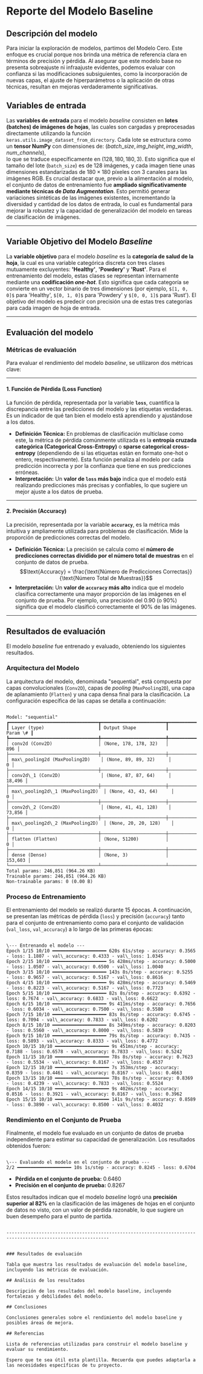 

# Reporte del Modelo Baseline

## Descripción del modelo

Para iniciar la exploración de modelos, partimos del Modelo Cero. Este enfoque es crucial porque nos brinda 
una métrica de referencia clara en términos de precisión y pérdida. Al asegurar que este modelo base no presenta 
sobreajuste ni infraajuste evidentes, podemos evaluar con confianza si las modificaciones subsiguientes, 
como la incorporación de nuevas capas, el ajuste de hiperparámetros o la aplicación de otras técnicas, resultan en mejoras verdaderamente significativas.

## Variables de entrada

Las **variables de entrada** para el modelo *baseline* consisten en **lotes (batches) de imágenes de hojas**, 
las cuales son cargadas y preprocesadas directamente utilizando la función `keras.utils.image_dataset_from_directory`. 
Cada lote se estructura como un **tensor NumPy** con dimensiones de: $(batch\_size, img\_height, img\_width, num\_channels)$,  
lo que se traduce específicamente en $(128, 180, 180, 3)$. Esto significa que el tamaño del lote (`batch_size`) es de $128$ imágenes, 
y cada imagen tiene unas dimensiones estandarizadas de ${180 \times 180}$ píxeles con $3$ canales para las imágenes RGB. Es crucial destacar que, 
previo a la alimentación al modelo, el conjunto de datos de entrenamiento fue **ampliado significativamente mediante técnicas de *Data Augmentation***. 
Esto permitió generar variaciones sintéticas de las imágenes existentes, incrementando la diversidad y cantidad de los datos de entrada, 
lo cual es fundamental para mejorar la robustez y la capacidad de generalización del modelo en tareas de clasificación de imágenes.

---

## Variable Objetivo del Modelo *Baseline*

La **variable objetivo** para el modelo *baseline* es la **categoría de salud de la hoja**, la cual es una variable categórica discreta con tres clases mutuamente excluyentes: 
**'Healthy'**, **'Powdery'** y **'Rust'**. Para el entrenamiento del modelo, estas clases se representan internamente mediante una **codificación *one-hot***. 
Esto significa que cada categoría se convierte en un vector binario de tres dimensiones (por ejemplo, `$[1, 0, 0]$` para 'Healthy', `$[0, 1, 0]$` para 
'Powdery' y `$[0, 0, 1]$` para 'Rust'). El objetivo del modelo es predecir con precisión una de estas tres categorías para cada imagen de hoja de entrada.

---

## Evaluación del modelo

### Métricas de evaluación
Para evaluar el rendimiento del modelo *baseline*, se utilizaron dos métricas clave:

---

#### 1. Función de Pérdida (Loss Function)

La función de pérdida, representada por la variable **`loss`**, cuantifica la discrepancia entre las predicciones del modelo y las etiquetas verdaderas. Es un indicador de qué tan bien el modelo está aprendiendo y ajustándose a los datos.

* **Definición Técnica:** En problemas de clasificación multiclase como este, la métrica de pérdida comúnmente utilizada es la **entropía cruzada categórica (Categorical Cross-Entropy)** o **sparse categorical cross-entropy** (dependiendo de si las etiquetas están en formato one-hot o entero, respectivamente). Esta función penaliza al modelo por cada predicción incorrecta y por la confianza que tiene en sus predicciones erróneas.
* **Interpretación:** Un **valor de `loss` más bajo** indica que el modelo está realizando predicciones más precisas y confiables, lo que sugiere un mejor ajuste a los datos de prueba.

---

#### 2. Precisión (Accuracy)

La precisión, representada por la variable **`accuracy`**, es la métrica más intuitiva y ampliamente utilizada para problemas de clasificación. Mide la proporción de predicciones correctas del modelo.

* **Definición Técnica:** La precisión se calcula como el **número de predicciones correctas dividido por el número total de muestras** en el conjunto de datos de prueba.
    $$\text{Accuracy} = \frac{\text{Número de Predicciones Correctas}}{\text{Número Total de Muestras}}$$
* **Interpretación:** Un **valor de `accuracy` más alto** indica que el modelo clasifica correctamente una mayor proporción de las imágenes en el conjunto de prueba. Por ejemplo, una precisión del $0.90$ (o $90\%$) significa que el modelo clasificó correctamente el $90\%$ de las imágenes.

---

## Resultados de evaluación

El modelo *baseline* fue entrenado y evaluado, obteniendo los siguientes resultados.

### Arquitectura del Modelo

La arquitectura del modelo, denominada "sequential", está compuesta por capas convolucionales (`Conv2D`), capas de *pooling* (`MaxPooling2D`), una capa de aplanamiento (`Flatten`) y una capa densa final para la clasificación. La configuración específica de las capas se detalla a continuación:

```

Model: "sequential"
┏━━━━━━━━━━━━━━━━━━━━━━━━━━━━━━━━━┳━━━━━━━━━━━━━━━━━━━━━━━━┳━━━━━━━━━━━━━━━┓
┃ Layer (type)                    ┃ Output Shape           ┃       Param \# ┃
┡━━━━━━━━━━━━━━━━━━━━━━━━━━━━━━━━━╇━━━━━━━━━━━━━━━━━━━━━━━━╇━━━━━━━━━━━━━━━┩
│ conv2d (Conv2D)                 │ (None, 178, 178, 32)   │           896 │
├─────────────────────────────────┼────────────────────────┼───────────────┤
│ max\_pooling2d (MaxPooling2D)    │ (None, 89, 89, 32)     │             0 │
├─────────────────────────────────┼────────────────────────┼───────────────┤
│ conv2d\_1 (Conv2D)               │ (None, 87, 87, 64)     │        18,496 │
├─────────────────────────────────┼────────────────────────┼───────────────┤
│ max\_pooling2d\_1 (MaxPooling2D)  │ (None, 43, 43, 64)     │             0 │
├─────────────────────────────────┼────────────────────────┼───────────────┤
│ conv2d\_2 (Conv2D)               │ (None, 41, 41, 128)    │        73,856 │
├─────────────────────────────────┼────────────────────────┼───────────────┤
│ max\_pooling2d\_2 (MaxPooling2D)  │ (None, 20, 20, 128)    │             0 │
├─────────────────────────────────┼────────────────────────┼───────────────┤
│ flatten (Flatten)               │ (None, 51200)          │             0 │
├─────────────────────────────────┼────────────────────────┼───────────────┤
│ dense (Dense)                   │ (None, 3)              │       153,603 │
└─────────────────────────────────┴────────────────────────┴───────────────┘
Total params: 246,851 (964.26 KB)
Trainable params: 246,851 (964.26 KB)
Non-trainable params: 0 (0.00 B)

```

### Proceso de Entrenamiento

El entrenamiento del modelo se realizó durante $15$ épocas. A continuación, se presentan las métricas de pérdida (`loss`) y precisión (`accuracy`) tanto para el conjunto de entrenamiento como para el conjunto de validación (`val_loss`, `val_accuracy`) a lo largo de las primeras épocas:

```

\--- Entrenando el modelo ---
Epoch 1/15 10/10 ━━━━━━━━━━━━━━━━━━━━ 620s 61s/step - accuracy: 0.3565 - loss: 1.1807 - val\_accuracy: 0.4333 - val\_loss: 1.0345
Epoch 2/15 10/10 ━━━━━━━━━━━━━━━━━━━━ 5s 428ms/step - accuracy: 0.5000 - loss: 1.0507 - val\_accuracy: 0.6500 - val\_loss: 1.0040
Epoch 3/15 10/10 ━━━━━━━━━━━━━━━━━━━━ 143s 8s/step - accuracy: 0.5255 - loss: 0.9657 - val\_accuracy: 0.5167 - val\_loss: 0.8616
Epoch 4/15 10/10 ━━━━━━━━━━━━━━━━━━━━ 9s 428ms/step - accuracy: 0.5469 - loss: 0.8223 - val\_accuracy: 0.5167 - val\_loss: 0.7723
Epoch 5/15 10/10 ━━━━━━━━━━━━━━━━━━━━ 82s 8s/step - accuracy: 0.6392 - loss: 0.7674 - val\_accuracy: 0.6833 - val\_loss: 0.6622
Epoch 6/15 10/10 ━━━━━━━━━━━━━━━━━━━━ 9s 411ms/step - accuracy: 0.7656 - loss: 0.6034 - val\_accuracy: 0.7500 - val\_loss: 0.5580
Epoch 7/15 10/10 ━━━━━━━━━━━━━━━━━━━━ 83s 8s/step - accuracy: 0.6745 - loss: 0.7094 - val\_accuracy: 0.7833 - val\_loss: 0.6202
Epoch 8/15 10/10 ━━━━━━━━━━━━━━━━━━━━ 8s 349ms/step - accuracy: 0.8203 - loss: 0.5560 - val\_accuracy: 0.8000 - val\_loss: 0.5839
Epoch 9/15 10/10 ━━━━━━━━━━━━━━━━━━━━ 79s 8s/step - accuracy: 0.7435 - loss: 0.5893 - val\_accuracy: 0.8333 - val\_loss: 0.4772
Epoch 10/15 10/10 ━━━━━━━━━━━━━━━━━━━━ 9s 451ms/step - accuracy: 0.7188 - loss: 0.6578 - val\_accuracy: 0.7833 - val\_loss: 0.5242
Epoch 11/15 10/10 ━━━━━━━━━━━━━━━━━━━━ 78s 8s/step - accuracy: 0.7623 - loss: 0.5534 - val\_accuracy: 0.8167 - val\_loss: 0.4537
Epoch 12/15 10/10 ━━━━━━━━━━━━━━━━━━━━ 7s 353ms/step - accuracy: 0.8359 - loss: 0.4461 - val\_accuracy: 0.8167 - val\_loss: 0.4663
Epoch 13/15 10/10 ━━━━━━━━━━━━━━━━━━━━ 78s 8s/step - accuracy: 0.8369 - loss: 0.4239 - val\_accuracy: 0.7833 - val\_loss: 0.5524
Epoch 14/15 10/10 ━━━━━━━━━━━━━━━━━━━━ 9s 402ms/step - accuracy: 0.8516 - loss: 0.3921 - val\_accuracy: 0.8167 - val\_loss: 0.3962
Epoch 15/15 10/10 ━━━━━━━━━━━━━━━━━━━━ 141s 9s/step - accuracy: 0.8589 - loss: 0.3890 - val\_accuracy: 0.8500 - val\_loss: 0.4032

```

### Rendimiento en el Conjunto de Prueba

Finalmente, el modelo fue evaluado en un conjunto de datos de prueba independiente para estimar su capacidad de generalización. Los resultados obtenidos fueron:

```

\--- Evaluando el modelo en el conjunto de prueba ---
2/2 ━━━━━━━━━━━━━━━━━━━━ 10s 1s/step - accuracy: 0.8245 - loss: 0.6704

```

* **Pérdida en el conjunto de prueba:** $0.6460$
* **Precisión en el conjunto de prueba:** $0.8267$

Estos resultados indican que el modelo *baseline* logró una **precisión superior al $82\%$** en la clasificación de las imágenes de hojas en el conjunto de datos no visto, con un valor de pérdida razonable, lo que sugiere un buen desempeño para el punto de partida.
```

------------------------------------------------------------------------------------------------------------


### Resultados de evaluación

Tabla que muestra los resultados de evaluación del modelo baseline, incluyendo las métricas de evaluación.

## Análisis de los resultados

Descripción de los resultados del modelo baseline, incluyendo fortalezas y debilidades del modelo.

## Conclusiones

Conclusiones generales sobre el rendimiento del modelo baseline y posibles áreas de mejora.

## Referencias

Lista de referencias utilizadas para construir el modelo baseline y evaluar su rendimiento.

Espero que te sea útil esta plantilla. Recuerda que puedes adaptarla a las necesidades específicas de tu proyecto.
